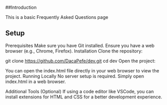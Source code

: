 ##Introduction

This is a basic Frequently Asked Questions page

## Setup
Prerequisites
Make sure you have Git installed.
Ensure you have a web browser (e.g., Chrome, Firefox).
Installation
Clone the repository:

git clone https://github.com/DacaPefe/dev.git
cd dev
Open the project:

You can open the index.html file directly in your web browser to view the project.
Running Locally
No server setup is required. Simply open index.html in a web browser.

Additional Tools (Optional)
If using a code editor like VSCode, you can install extensions for HTML and CSS for a better development experience.
